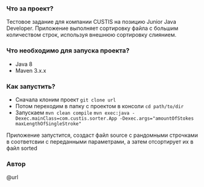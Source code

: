 ### Что за проект?
Тестовое задание для компании CUSTIS на позицию Junior Java Developer.
Приложение выполняет сортировку файла с большим количеством строк, используя внешнюю сортировку слиянием.

### Что необходимо для запуска проекта?
- Java 8
- Maven 3.x.x

### Как запустить?
- Сначала клоним проект
    `git clone url`
- Потом переходим в папку с проектом в консоли
    `cd path/to/dir`
- Запускаем
    `mvn clean compile`
    `mvn exec:java -Dexec.mainClass=com.custis.sorter.App -Dexec.args="amountOfStokes maxLengthOfSingleStroke"`

Приложение запустится, создаст файл source с рандомными строчками в соответсвии с переданными параметрами, а затем отсортирует
их в файл sorted

### Автор
@url